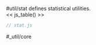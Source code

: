 #util/stat defines statistical utilities.  
<< js_table() >>

```js_removed:stat.js
// stat.js
```

#_util/core